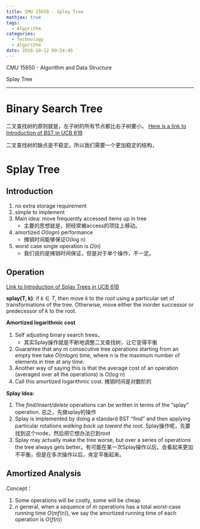 ```yaml
---
title: CMU 15650 - Splay Tree
mathjax: true 
tags:
  - Algorithm
categories:
  - Technology
  - Algorithm
date: 2016-10-12 09:54:45
---
```

CMU 15650 - Algorithm and Data Structure 

Splay Tree
<!-- more -->

***

# Binary Search Tree
二叉查找树的原则就是，左子树的所有节点都比右子树要小。
<a href="/ucb61b/lecture26-BalancedSearchTree/">Here is a link to Introduction of BST in UCB 61B</a>

二叉查找树的缺点是不稳定。所以我们需要一个更加稳定的结构，

# Splay Tree
## Introduction
1. no extra storage requirement 
2. simple to implement
3. Main idea: move frequently accessed items up in tree
    - 主要的思想就是，把经常被access的项往上移动。
4. amortized $O(log n)$ performance 
    - 摊销时间能够保证O(log n)
5. worst case single operation is $Ω(n)$
    - 我们说的是摊销时间保证，但是对于单个操作，不一定。

## Operation
<a href="/ucb61b/lecture34-SplayTrees/">Link to Introduction of Splay Trees in UCB 61B</a>

**splay(T, k)**: 
if $k ∈ T$, then move $k$ to the *root* using a particular set of transformations of the tree. 
Otherwise, move either the inorder successor or predecessor of $k$ to the root.

**Amortized logarithmic cost**
1. Self adjusting binary search trees。
    - 其实Splay操作就是不断地调整二叉查找树，让它变得平衡
2. Guarantee that any $m$ consecutive tree operations starting from an empty tree take $O(m log n)$ time, where $n$ is the maximum number of elements in tree at any time.
3. Another way of saying this is that the average cost of an operation (averaged over all the operations) is O(log n)
4. Call this amortized logarithmic cost. 摊销时间是对数阶的

**Splay Idea:**
1. The *find/insert/delete* operations can be written in terms of the “splay” operation. 总之，先做splay的操作
2. Splay is implemented by doing a standard BST “find” and then applying particular rotations *walking back up toward the root*. Splay操作呢，先要找到这个node，然后把它想办法已到root
3. Splay may actually make the tree worse, but over a series of operations the tree always gets better。有可能在某一次Splay操作以后，会看起来更加不平衡，但是在多次操作以后，肯定平衡起来。

## Amortized Analysis 
Concept：
1. Some operations will be costly, some will be cheap
2. $n$ general, when a sequence of $m$ operations has a total worst-case running time $O(m f(n))$, we say the amortized running time of each operation is $O(f(n))$